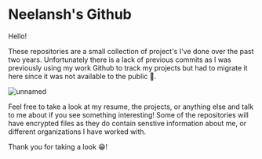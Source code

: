 # Neelansh's Github

Hello!

These repositories are a small collection of project's I've done over the past two years. Unfortunately there is a lack of previous commits as I was previously using my work Github to track my projects but had to migrate it here since it was not available to the public :slightly_frowning_face:.

![unnamed](https://github.com/Neelansh-Khare/mainRepoLookHereFirst/assets/100067515/6ba8d3da-0eb1-4dcd-8cbe-801e6885c905)

Feel free to take a look at my resume, the projects, or anything else and talk to me about if you see something interesting!
Some of the repositories will have encrypted files as they do contain senstive information about me, or different organizations I have worked with.

Thank you for taking a look :grin:!
